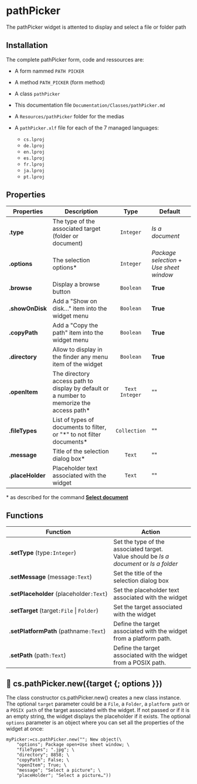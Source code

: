# pathPicker
The pathPicker widget is attented to display and select a file or folder path

## Installation

The complete pathPicker form, code and ressources are:

* A form nammed `PATH PICKER`
* A method `PATH_PICKER` (form method)
* A class `pathPicker`
* This documentation file `Documentation/Classes/pathPicker.md`
* A `Resources/pathPicker` folder for the medias
* A `pathPicker.xlf` file for each of the 7 managed languages:

	* `cs.lproj`
	* `de.lproj`
	* `en.lproj`
	* `es.lproj`
	* `fr.lproj`
	* `ja.lproj`
	* `pt.lproj`

## Properties

|Properties|Description|Type|Default|
|----------|-----------|:--:|-------|
|**.type** | The type of the associated target (folder or document)  | `Integer` | _Is a document_ 
|**.options** | The selection options\* | `Integer` | _Package selection_ + _Use sheet window_
|**.browse** | Display a browse button | `Boolean` | **True**
|**.showOnDisk** | Add a "Show on disk…" item into the widget menu | `Boolean` | **True**
|**.copyPath** | Add a "Copy the path" item into the widget menu | `Boolean` | **True**
|**.directory** | Allow to display in the finder any menu item of the widget | `Boolean` | **True**
|**.openItem** | The directory access path to display by default or a number to memorize the access path\* | `Text` <br> `Integer` | ""
|**.fileTypes** | List of types of documents to filter, or "\*" to not filter documents\* | `Collection` | ""
|**.message** | Title of the selection dialog box\* | `Text` | ""
|**.placeHolder** | Placeholder text associated with the widget | `Text` | ""
\* as described for the command **[Select document](https://doc.4d.com/4Dv19/4D/19.1/Select-document.301-5654273.en.html)**

## Functions

| Function | Action |
| -------- | ------ |  
| .**setType** (type`:Integer`) | Set the type of the associated target.<br>Value should be _Is a document_ or _Is a folder_
| .**setMessage** (message`:Text`) | Set the title of the selection dialog box
| .**setPlaceholder** (placeholder`:Text`) | Set the placeholder text associated with the widget
| .**setTarget** (target`:File` \| `Folder`)| Set the target associated with the widget
| .**setPlatformPath** (pathname`:Text`)| Define the target associated with the widget from a platform path.
| .**setPath** (path`:Text`)| Define the target associated with the widget from a POSIX path.

## 🔸 cs.pathPicker.new({target {; options }})

The class constructor cs.pathPicker.new() creates a new class instance.
The optional `target` parameter could be a `File`, a `Folder`, a `platform path` or a `POSIX path` of the target associated with the widget. If not passed or if it is an empty string, the widget displays the placeholder if it exists.
The optional `options` parameter is an object where you can set all the properties of the widget at once:

```4d
myPicker:=cs.pathPicker.new(""; New object(\	"options"; Package open+Use sheet window; \	"fileTypes"; ".jpg"; \	"directory"; 8858; \	"copyPath"; False; \	"openItem"; True; \	"message"; "Select a picture"; \	"placeHolder"; "Select a picture…"))
```


